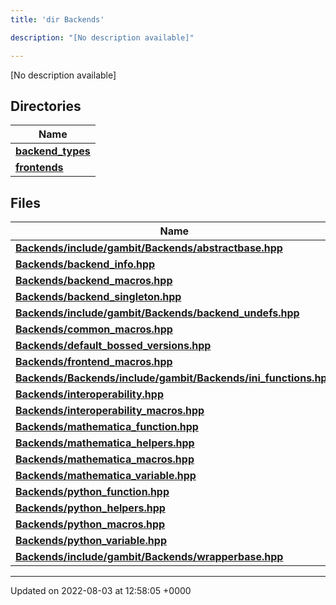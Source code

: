 ```yaml
---
title: 'dir Backends'

description: "[No description available]"

---
```







[No description available]

## Directories

| Name           |
| -------------- |
| **[backend_types](/documentation/code/darkbit/files/dir_adaf5b9f3522268d0722b5bf192fb62e/#dir-backend-types)**  |
| **[frontends](/documentation/code/darkbit/files/dir_c6faa5d145e7be4b4543e56b2cb9e577/#dir-frontends)**  |

## Files

| Name           |
| -------------- |
| **[Backends/include/gambit/Backends/abstractbase.hpp](/documentation/code/darkbit/files/include_2gambit_2backends_2abstractbase_8hpp/#file-include/gambit/backends/abstractbase.hpp)**  |
| **[Backends/backend_info.hpp](/documentation/code/darkbit/files/backend__info_8hpp/#file-backend-info.hpp)**  |
| **[Backends/backend_macros.hpp](/documentation/code/darkbit/files/backend__macros_8hpp/#file-backend-macros.hpp)**  |
| **[Backends/backend_singleton.hpp](/documentation/code/darkbit/files/backend__singleton_8hpp/#file-backend-singleton.hpp)**  |
| **[Backends/include/gambit/Backends/backend_undefs.hpp](/documentation/code/darkbit/files/include_2gambit_2backends_2backend__undefs_8hpp/#file-include/gambit/backends/backend-undefs.hpp)**  |
| **[Backends/common_macros.hpp](/documentation/code/darkbit/files/common__macros_8hpp/#file-common-macros.hpp)**  |
| **[Backends/default_bossed_versions.hpp](/documentation/code/darkbit/files/default__bossed__versions_8hpp/#file-default-bossed-versions.hpp)**  |
| **[Backends/frontend_macros.hpp](/documentation/code/darkbit/files/frontend__macros_8hpp/#file-frontend-macros.hpp)**  |
| **[Backends/Backends/include/gambit/Backends/ini_functions.hpp](/documentation/code/darkbit/files/backends_2include_2gambit_2backends_2ini__functions_8hpp/#file-backends/include/gambit/backends/ini-functions.hpp)**  |
| **[Backends/interoperability.hpp](/documentation/code/darkbit/files/interoperability_8hpp/#file-interoperability.hpp)**  |
| **[Backends/interoperability_macros.hpp](/documentation/code/darkbit/files/interoperability__macros_8hpp/#file-interoperability-macros.hpp)**  |
| **[Backends/mathematica_function.hpp](/documentation/code/darkbit/files/mathematica__function_8hpp/#file-mathematica-function.hpp)**  |
| **[Backends/mathematica_helpers.hpp](/documentation/code/darkbit/files/mathematica__helpers_8hpp/#file-mathematica-helpers.hpp)**  |
| **[Backends/mathematica_macros.hpp](/documentation/code/darkbit/files/mathematica__macros_8hpp/#file-mathematica-macros.hpp)**  |
| **[Backends/mathematica_variable.hpp](/documentation/code/darkbit/files/mathematica__variable_8hpp/#file-mathematica-variable.hpp)**  |
| **[Backends/python_function.hpp](/documentation/code/darkbit/files/python__function_8hpp/#file-python-function.hpp)**  |
| **[Backends/python_helpers.hpp](/documentation/code/darkbit/files/python__helpers_8hpp/#file-python-helpers.hpp)**  |
| **[Backends/python_macros.hpp](/documentation/code/darkbit/files/python__macros_8hpp/#file-python-macros.hpp)**  |
| **[Backends/python_variable.hpp](/documentation/code/darkbit/files/python__variable_8hpp/#file-python-variable.hpp)**  |
| **[Backends/include/gambit/Backends/wrapperbase.hpp](/documentation/code/darkbit/files/include_2gambit_2backends_2wrapperbase_8hpp/#file-include/gambit/backends/wrapperbase.hpp)**  |






-------------------------------

Updated on 2022-08-03 at 12:58:05 +0000
